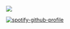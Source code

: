 ![](https://komarev.com/ghpvc/?username=jekosian&label=dooshbeegs&style=flat-square&color=d5181b&base=7482)

[![spotify-github-profile](https://spotify-github-profile.kittinanx.com/api/view?uid=6ee6c3uiykzyf00n8qqgt3t8m&cover_image=true&theme=natemoo-re&show_offline=true&background_color=110f0b&interchange=true&bar_color=56a308&bar_color_cover=false)](https://github.com/kittinan/spotify-github-profile)

